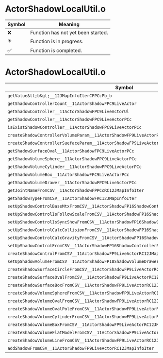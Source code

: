# ActorShadowLocalUtil.o
| Symbol | Meaning 
| ------------- | ------------- 
| :x: | Function has not yet been started. 
| :eight_pointed_black_star: | Function is in progress. 
| :white_check_mark: | Function is completed. 


# ActorShadowLocalUtil.o
| Symbol | Decompiled? |
| ------------- | ------------- |
| `getValue&lt;b&gt;__12JMapInfoIterCFPCcPb_b` | :x: |
| `getShadowControllerCount__11ActorShadowFPC9LiveActor` | :x: |
| `getShadowController__11ActorShadowFPC9LiveActorUl` | :x: |
| `getShadowController__11ActorShadowFPC9LiveActorPCc` | :x: |
| `isExistShadowController__11ActorShadowFPC9LiveActorPCc` | :x: |
| `createShadowControllerVolumeParam__11ActorShadowFP9LiveActorPCc` | :x: |
| `createShadowControllerSuefaceParam__11ActorShadowFP9LiveActorPCc` | :x: |
| `getShadowSurfaceOval__11ActorShadowFPC9LiveActorPCc` | :x: |
| `getShadowVolumeSphere__11ActorShadowFPC9LiveActorPCc` | :x: |
| `getShadowVolumeCylinder__11ActorShadowFPC9LiveActorPCc` | :x: |
| `getShadowVolumeBox__11ActorShadowFPC9LiveActorPCc` | :x: |
| `getShadowVolumeDrawer__11ActorShadowFPC9LiveActorPCc` | :x: |
| `getJointNameFromCSV__11ActorShadowFPPCcRC12JMapInfoIter` | :x: |
| `getShadowTypeFromCSV__11ActorShadowFRC12JMapInfoIter` | :x: |
| `setUpShadowControlBaseMtxFromCSV__11ActorShadowFP16ShadowControllerP9LiveActorRC12JMapInfoIter` | :x: |
| `setUpShadowControlIsFollowScaleFromCSV__11ActorShadowFP16ShadowControllerRC12JMapInfoIter` | :x: |
| `setUpShadowControlIsSyncShowFromCSV__11ActorShadowFP16ShadowControllerRC12JMapInfoIter` | :x: |
| `setUpShadowControlCalcCollisionFromCSV__11ActorShadowFP16ShadowControllerRC12JMapInfoIter` | :x: |
| `setUpShadowControlCalcGravityFromCSV__11ActorShadowFP16ShadowControllerRC12JMapInfoIter` | :x: |
| `setUpShadowControlFromCSV__11ActorShadowFP16ShadowControllerP9LiveActorRC12JMapInfoIter` | :x: |
| `createShadowControlFromCSV__11ActorShadowFP9LiveActorRC12JMapInfoIter` | :x: |
| `setUpShadowVolumeFromCSV__11ActorShadowFP18ShadowVolumeDrawerRC12JMapInfoIter` | :x: |
| `createShadowSurfaceCircleFromCSV__11ActorShadowFP9LiveActorRC12JMapInfoIter` | :x: |
| `createShadowSurfaceOvalFromCSV__11ActorShadowFP9LiveActorRC12JMapInfoIter` | :x: |
| `createShadowSurfaceBoxFromCSV__11ActorShadowFP9LiveActorRC12JMapInfoIter` | :x: |
| `createShadowVolumeSphereFromCSV__11ActorShadowFP9LiveActorRC12JMapInfoIter` | :x: |
| `createShadowVolumeOvalFromCSV__11ActorShadowFP9LiveActorRC12JMapInfoIter` | :x: |
| `createShadowVolumeOvalPoleFromCSV__11ActorShadowFP9LiveActorRC12JMapInfoIter` | :x: |
| `createShadowVolumeCylinderFromCSV__11ActorShadowFP9LiveActorRC12JMapInfoIter` | :x: |
| `createShadowVolumeBoxFromCSV__11ActorShadowFP9LiveActorRC12JMapInfoIter` | :x: |
| `createShadowVolumeFlatModelFromCSV__11ActorShadowFP9LiveActorRC12JMapInfoIter` | :x: |
| `createShadowVolumeLineFromCSV__11ActorShadowFP9LiveActorRC12JMapInfoIter` | :x: |
| `addShadowFromCSV__11ActorShadowFP9LiveActorRC12JMapInfoIter` | :x: |
